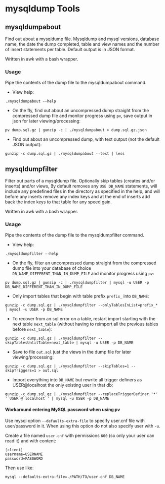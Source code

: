 # mysqldump Tools

## mysqldumpabout

Find out about a mysqldump file. Mysqldump and mysql versions, database name, the date the dump completed, table and view names and the number of insert statements per table. Default output is in JSON format.

Written in awk with a bash wrapper.

### Usage

Pipe the contents of the dump file to the mysqldumpabout command.

* View help:

```
./mysqldumpabout --help
```

* On the fly, find out about an uncompressed dump straight from the compressed dump file and monitor progress using `pv`, save output in json for later viewing/processing:

```
pv dump.sql.gz | gunzip -c | ./mysqldumpabout > dump.sql.gz.json
```

* Find out about an uncompressed dump, with text output (not the default JSON output):

```
gunzip -c dump.sql.gz | ./mysqldumpabout --text | less
```

## mysqldumpfilter

Filter out parts of a mysqldump file. Optionally skip tables (creates and/or inserts) and/or views, By default removes any `USE DB_NAME` statements, will include any predefined files in the directory as specified in the help, and will before any inserts remove any index keys and at the end of inserts add back the index keys to that table for any speed gain.

Written in awk with a bash wrapper.

### Usage

Pipe the contents of the dump file to the mysqldumpfilter command.

* View help:

```
./mysqldumpfilter --help
```

* On the fly, filter an uncompressed dump straight from the compressed dump file into your database of choice `DB_NAME_DIFFERENT_THAN_IN_DUMP_FILE` and monitor progress using `pv`:

```
pv dump.sql.gz | gunzip -c | ./mysqldumpfilter | mysql -u USER -p DB_NAME_DIFFERENT_THAN_IN_DUMP_FILE
```

* Only import tables that begin with table prefix `prefix_` into `DB_NAME`:

```
gunzip -c dump.sql.gz | ./mysqldumpfilter --onlyTablesInList=prefix_* | mysql -u USER -p DB_NAME
```

* To recover from an sql error on a table, restart import starting with the next table `next_table` (without having to reimport all the previous tables before `next_table`):

```
gunzip -c dump.sql.gz | ./mysqldumpfilter --skipTablesUntilTable=next_table | mysql -u USER -p DB_NAME
```

* Save to file `out.sql` just the views in the dump file for later viewing/processing:

```
gunzip -c dump.sql.gz | ./mysqldumpfilter --skipTables=1 --skipTriggers=1 > out.sql
```

* Import everything into `DB_NAME` but rewrite all trigger definers as USER@localhost the only existing user in that db:

```
gunzip -c dump.sql.gz | ./mysqldumpfilter --replaceTriggerDefiner '*' '`USER`@`localhost`' | mysql -u USER -p DB_NAME
```

#### Workaround entering MySQL password when using pv

Use mysql option `--defaults-extra-file` to specify user.cnf file with user/password in it. When using this option do not also specify user with `-u`. 

Create a file named `user.cnf` with permissions `600` (so only your user can read it) and with content:

```
[client]
username=USERNAME
password=PASSWORD
```

Then use like:

```
mysql --defaults-extra-file=./PATH/TO/user.cnf DB_NAME
```
